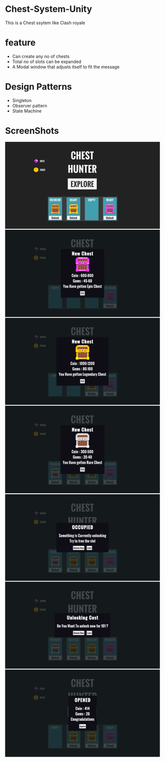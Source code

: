# Chest-System-Unity
 This is a Chest ssytem like Clash royale
 
# feature
- Can create any no of chests
- Total no of slots can be expanded
- A Modal window that adjusts itself to fit the message 

# Design Patterns
- Singleton
- Observer pattern
- State Machine

# ScreenShots
![ScreenShot](ScreenShots/GamePlay7.png)
![ScreenShot](ScreenShots/GamePlay1.png)
![ScreenShot](ScreenShots/GamePlay2.png)
![ScreenShot](ScreenShots/GamePlay3.png)
![ScreenShot](ScreenShots/GamePlay4.png)
![ScreenShot](ScreenShots/GamePlay5.png)
![ScreenShot](ScreenShots/GamePlay6.png)
